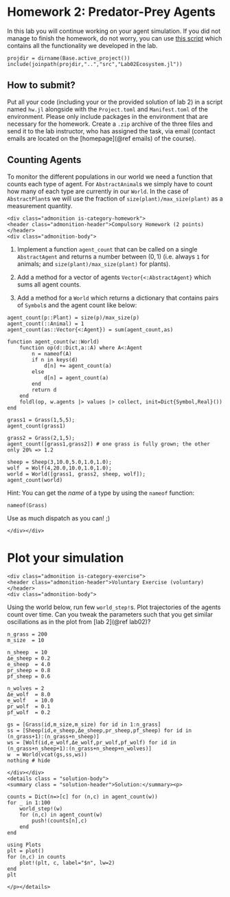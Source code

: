 # Homework 2: Predator-Prey Agents

In this lab you will continue working on your agent simulation. If you did not
manage to finish the homework, do not worry, you can use [this
script](https://github.com/JuliaTeachingCTU/Scientific-Programming-in-Julia/blob/master/src/Lab02Ecosystem.jl)
which contains all the functionality we developed in the lab.
```@setup hw02
projdir = dirname(Base.active_project())
include(joinpath(projdir,"..","src","Lab02Ecosystem.jl"))
```

## How to submit?

Put all your code (including your or the provided solution of lab 2) in a
script named `hw.jl` alongside with the `Project.toml` and `Manifest.toml` of
the environment. Please only include packages in the environment that are
necessary for the homework.  Create a `.zip` archive of the three files and
send it to the lab instructor, who has assigned the task, via email (contact
emails are located on the [homepage](@ref emails) of the course).


## Counting Agents

To monitor the different populations in our world we need a function that
counts each type of agent. For `AbstractAnimal`s we simply have to count how
many of each type are currently in our `World`. In the case of `AbstractPlant`s
we will use the fraction of `size(plant)/max_size(plant)` as a measurement
quantity.

```@raw html
<div class="admonition is-category-homework">
<header class="admonition-header">Compulsory Homework (2 points)</header>
<div class="admonition-body">
```
1. Implement a function `agent_count` that can be called on a single
   `AbstractAgent` and returns a number between $(0,1)$ (i.e. always `1` for animals;
   and `size(plant)/max_size(plant)` for plants).

2. Add a method for a vector of agents `Vector{<:AbstractAgent}` which sums all
   agent counts.

3. Add a method for a `World` which returns a dictionary
   that contains pairs of `Symbol`s and the agent count like below:

```@setup hw02
agent_count(p::Plant) = size(p)/max_size(p)
agent_count(::Animal) = 1
agent_count(as::Vector{<:Agent}) = sum(agent_count,as)

function agent_count(w::World)
    function op(d::Dict,a::A) where A<:Agent
        n = nameof(A)
        if n in keys(d)
            d[n] += agent_count(a)
        else
            d[n] = agent_count(a)
        end
        return d
    end
    foldl(op, w.agents |> values |> collect, init=Dict{Symbol,Real}())
end
```

```@repl hw02
grass1 = Grass(1,5,5);
agent_count(grass1)

grass2 = Grass(2,1,5);
agent_count([grass1,grass2]) # one grass is fully grown; the other only 20% => 1.2

sheep = Sheep(3,10.0,5.0,1.0,1.0);
wolf  = Wolf(4,20.0,10.0,1.0,1.0);
world = World([grass1, grass2, sheep, wolf]);
agent_count(world)
```

Hint: You can get the *name* of a type by using the `nameof` function:
```@repl hw02
nameof(Grass)
```
Use as much dispatch as you can! ;)
```@raw html
</div></div>
```

# Plot your simulation

```@raw html
<div class="admonition is-category-exercise">
<header class="admonition-header">Voluntary Exercise (voluntary)</header>
<div class="admonition-body">
```
Using the world below, run few `world_step!`s.  Plot trajectories of the agents
count over time. Can you tweak the parameters such that you get similar oscillations
as in the plot from [lab 2](@ref lab02)?
```@example hw02
n_grass = 200
m_size  = 10

n_sheep  = 10
Δe_sheep = 0.2
e_sheep  = 4.0
pr_sheep = 0.8
pf_sheep = 0.6

n_wolves = 2
Δe_wolf  = 8.0
e_wolf   = 10.0
pr_wolf  = 0.1
pf_wolf  = 0.2

gs = [Grass(id,m_size,m_size) for id in 1:n_grass]
ss = [Sheep(id,e_sheep,Δe_sheep,pr_sheep,pf_sheep) for id in (n_grass+1):(n_grass+n_sheep)]
ws = [Wolf(id,e_wolf,Δe_wolf,pr_wolf,pf_wolf) for id in (n_grass+n_sheep+1):(n_grass+n_sheep+n_wolves)]
w  = World(vcat(gs,ss,ws))
nothing # hide
```
```@raw html
</div></div>
<details class = "solution-body">
<summary class = "solution-header">Solution:</summary><p>
```

```@example hw02
counts = Dict(n=>[c] for (n,c) in agent_count(w))
for _ in 1:100
    world_step!(w)
    for (n,c) in agent_count(w)
        push!(counts[n],c)
    end
end

using Plots
plt = plot()
for (n,c) in counts
    plot!(plt, c, label="$n", lw=2)
end
plt
```

```@raw html
</p></details>
```
